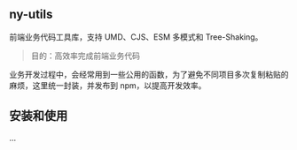 ## ny-utils

前端业务代码工具库，支持 UMD、CJS、ESM 多模式和 Tree-Shaking。

> 目的：高效率完成前端业务代码

业务开发过程中，会经常用到一些公用的函数，为了避免不同项目多次复制粘贴的麻烦，这里统一封装，并发布到 npm，以提高开发效率。

## 安装和使用

...
